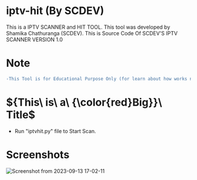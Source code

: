 # iptv-hit (By SCDEV)
This is a IPTV SCANNER and HIT TOOL.  This tool was developed by Shamika Chathuranga (SCDEV).
This is Source Code Of SCDEV'S IPTV SCANNER VERSION 1.0

# Note
```diff
-This Tool is for Educational Purpose Only (for learn about how works network stream urls and ports).   Please Don't Use This Tool to any illegal Activity.
```
 # ${This\ is\ a\ {\color{red}Big}}\ Title$

* Run "iptvhit.py" file to Start Scan.

# Screenshots
![Screenshot from 2023-09-13 17-02-11](https://github.com/Shamika-Chathuranga/iptv-hit/assets/106855835/0f7f7153-b33c-4de1-ad48-dff3f7199fe9)
